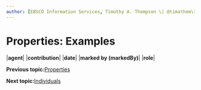 ```yaml
---
author: [EBSCO Information Services, Timothy A. Thompson \| @timathom\[@indieweb.social\]]
---
```


# Properties: Examples

|**agent**|
|**contribution**|
|**date**|
|**marked by \(markedBy\)**|
|**role**|

**Previous topic:**[Properties](../../day_1/lesson_4/properties.md)

**Next topic:**[Individuals](../../day_1/lesson_4/individuals.md)

